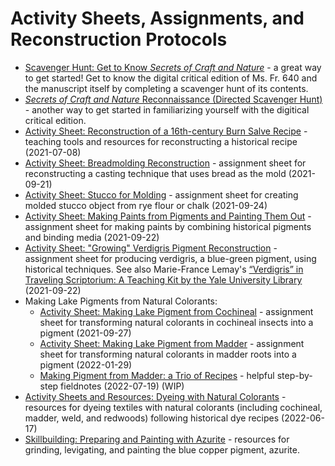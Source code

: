 # Activity Sheets, Assignments, and Reconstruction Protocols
- [Scavenger Hunt: Get to Know *Secrets of Craft and Nature*](scavenger-hunt_secrets-of-craft.md) - a great way to get started! Get to know the digital critical edition of Ms. Fr. 640 and the manuscript itself by completing a scavenger hunt of its contents.
- [*Secrets of Craft and Nature* Reconnaissance (Directed Scavenger Hunt)](scavenger-hunt-2.md) - another way to get started in familiarizing yourself with the digitical critical edition. 
- [Activity Sheet: Reconstruction of a 16th-century Burn Salve Recipe](burnsalve.md) - teaching tools and resources for reconstructing a historical recipe (2021-07-08)
- [Activity Sheet: Breadmolding Reconstruction](breadmolding-assignment.md) - assignment sheet for reconstructing a casting technique that uses bread as the mold (2021-09-21)
- [Activity Sheet: Stucco for Molding](stucco-assignment.md) - assignment sheet for creating molded stucco object from rye flour or chalk (2021-09-24)
- [Activity Sheet: Making Paints from Pigments and Painting Them Out](painting-assignment.md) - assignment sheet for making paints by combining historical pigments and binding media (2021-09-22)
- [Activity Sheet: "Growing" Verdigris Pigment Reconstruction](verdigris-assignment.md) - assignment sheet for producing verdigris, a blue-green pigment, using historical techniques. See also Marie-France Lemay's [“Verdigris” in Traveling Scriptorium: A Teaching Kit by the Yale University Library](https://travelingscriptorium.com/2013/01/17/verdigris/) (2021-09-22)
- Making Lake Pigments from Natural Colorants:
     - [Activity Sheet: Making Lake Pigment from Cochineal](pigment-cochineal-lake_assignment.md) - assignment sheet for transforming natural colorants in cochineal insects into a pigment (2021-09-27)
     - [Activity Sheet: Making Lake Pigment from Madder](pigment-madder-lake_assignment.md) - assignment sheet for transforming natural colorants in madder roots into a pigment (2022-01-29)
     - [Making Pigment from Madder: a Trio of Recipes](sp22_fld_rosenkranz_naomi_madder-lake-trio.md) - helpful step-by-step fieldnotes  (2022-07-19) (WIP)
- [Activity Sheets and Resources: Dyeing with Natural Colorants](dyes-assignment.md) - resources for dyeing textiles with natural colorants (including cochineal, madder, weld, and redwoods) following historical dye recipes (2022-06-17)
- [Skillbuilding: Preparing and Painting with Azurite](azurite-assignment.md) - resources for grinding, levigating, and painting the blue copper pigment, azurite.
